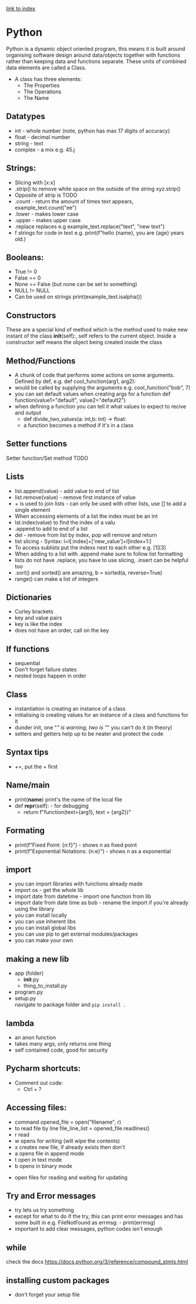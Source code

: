 [link to index](/readme.md)  
# Python
Python is a dynamic object oriented program, this means it is built around organising software design around data/objects together with functions rather than keeping data and functions separate. These units of combined data elements are called a Class.

- A class has three elements:
  - The Properties 
  - The Operations
  - The Name

## Datatypes
- int - whole number (note, python has max 17 digits of accuracy)
- float - decimal number
- string - text
- complex - a mix e.g. 45.j

## Strings:
- Slicing with [x:x]
- .strip() to remove white space on the outside of the string xyz.strip()
- Opposite of strip is TODO
- .count - return the amount of times text appears, example_text.count("ee")
- .lower - makes lower case 
- .upper - makes upper case 
- .replace replaces e.g example_text.replace("text", "new text")
- f strings for code in text e.g. print(f"hello {name}, you are {age} years old.)

## Booleans:
 - True != 0
 - False == 0
 - None == False (but none can be set to something)
 - NULL != NULL 
 - Can be used on strings print(example_text.isalpha())

## Constructors
These are a special kind of method which is the method used to make new instant of the class __init__(self):, self refers to the current object. Inside a constructor self means the object being created inside the class

## Method/Functions
- A chunk of code that performs some actions on some arguments. Defined by def, e.g. def cool_function(arg1, arg2):
- would be called by supplying the arguments e.g. cool_function("bob", 7)
- you can set default values when creating args for a function def function(value1="default", value2="default2")
- when defining a function you can tell it what values to expect to recive and output
  - def divide_two_values(a: int,b: int) -> float:
  - a function becomes a method if it's in a class

## Setter functions
Setter function/Set method
    TODO

## Lists
- list.append(value) - add value to end of list
- list.remove(value) - remove first instance of value
- \+ is used to join lists - can only be used with other lists, use [] to add a single element 
- When accessing elements of a list the index must be an int 
- lst.index(value) to find the index of a valu 
- .append to add to end of a list 
- del - remove from list by index, pop will remove and return 
- list slicing - Syntax: l=l[:index]+[‘new_value’]+l[index+1:]
- To access sublists put the indexs next to each other e.g. [1][3]
- When adding to a list with .append make sure to follow list formatting
- lists do not have .replace, you have to use slicing, .insert can be helpful too
- .sort() and sorted() are amazing, b = sorted(a, reverse=True)
- range() can make a list of integers

## Dictionaries
- Curley brackets
- key and value pairs
- key is like the index
- does not have an order, call on the key

## If functions
- sequential
- Don't forget failure states
- nested loops happen in order

## Class
- instantiation is creating an instance of a class
- initialising is creating values for an instance of a class and functions for it
- dunder init, one "_" is warning, two is "_" you can't do it (in theory)
- setters and getters help up to be neater and protect the code

## Syntax tips
- +=, put the + first

## Name/main
- print(__name__) print's the name of the local file
- def __repr__(self): - for debugging
  - return f"function(text={arg1}, text = {arg2})"

## Formating
- print(f"Fixed Point: {n:f}") - shows n as fixed point
- print(f"Exponential Notations: {n:e}") - shows n as a exponential

## import
- you can import libraries with functions already made
- import os - get the whole lib
- import date from datetime - import one function from lib
- import date from date time as bob - rename the import if you're already using the library
- you can install locally
- you can use inherent libs
- you can install global libs
- you can use pip to get external modules/packages
- you can make your own

## making a new lib
- app (folder)
  - __init__.py
  - thing_to_install.py
- program.py
- setup.py  
navigate to package folder and `pip install .`

## lambda
- an anon function
- takes many args, only returns one thing
- self contained code, good for security

## Pycharm shortcuts:
- Comment out code:
  - Ctrl + ?

## Accessing files:
- command opened_file = open("filename", r)
- to read file by line file_line_list = opened_file.readlines()
- r read
- w opens for writing (will wipe the contents)
- x creates new file, if already exists then don't
- a opens file in append mode
- t open in text mode
- b opens in binary mode
+ open files for reading and waiting for updating

## Try and Error messages
- try lets us try something
- except for what to do if the try, this can print error messages and has some built in e.g. FileNotFound as errmsg: - print(errmsg)
- important to add clear messages, python codes isn't enough

## while
check the docs https://docs.python.org/3/reference/compound_stmts.html

## installing custom packages
- don't forget your setup file